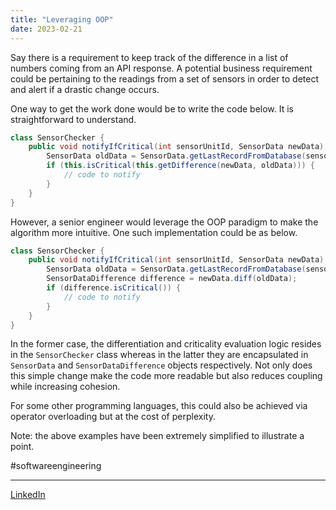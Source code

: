 ```yaml
---
title: "Leveraging OOP"
date: 2023-02-21
---
```


Say there is a requirement to keep track of the difference in a list of numbers coming from an API response. A potential business requirement could be pertaining to the readings from a set of sensors in order to detect and alert if a drastic change occurs.

One way to get the work done would be to write the code below. It is straightforward to understand.
```java
class SensorChecker {
	public void notifyIfCritical(int sensorUnitId, SensorData newData) {
		SensorData oldData = SensorData.getLastRecordFromDatabase(sensorUnitId);
		if (this.isCritical(this.getDifference(newData, oldData))) {
			// code to notify
		}
	}
}
```

However, a senior engineer would leverage the OOP paradigm to make the algorithm more intuitive. One such implementation could be as below.
```java
class SensorChecker {
	public void notifyIfCritical(int sensorUnitId, SensorData newData) {
		SensorData oldData = SensorData.getLastRecordFromDatabase(sensorUnitId);
		SensorDataDifference difference = newData.diff(oldData);
		if (difference.isCritical()) {
			// code to notify
		}
	}
}
```

In the former case, the differentiation and criticality evaluation logic resides in the `SensorChecker` class whereas in the latter they are encapsulated in `SensorData` and `SensorDataDifference` objects respectively. Not only does this simple change make the code more readable but also reduces coupling while increasing cohesion.

For some other programming languages, this could also be achieved via operator overloading but at the cost of perplexity.

Note: the above examples have been extremely simplified to illustrate a point.

#softwareengineering

---
[LinkedIn](https://www.linkedin.com/feed/update/urn:li:share:7033864199235657728)